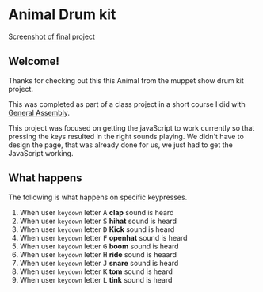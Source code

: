 # Animal Drum kit

[Screenshot of final project](./preview.jpg)

## Welcome!

Thanks for checking out this this Animal from the muppet show drum kit project.

This was completed as part of a class project in a short course I did with [General Assembly](https://generalassemb.ly/students/courses/front-end-web-development-short-course/london).

This project was focused on getting the javaScript to work currently so that pressing the keys resulted in the right sounds playing. We didn't have to design the page, that was already done for us, we just had to get the JavaScript working.

## What happens

The following is what happens on specific keypresses.

1. When user `keydown` letter <kbd>A</kbd> **clap** sound is heard
2. When user `keydown` letter <kbd>S</kbd> **hihat** sound is heard
3. When user `keydown` letter <kbd>D</kbd> **Kick** sound is heard
4. When user `keydown` letter <kbd>F</kbd> **openhat** sound is heard
5. When user `keydown` letter <kbd>G</kbd> **boom** sound is heard
6. When user `keydown` letter <kbd>H</kbd> **ride** sound is heaard
7. When user `keydown` letter <kbd>J</kbd> **snare** sound is heard
8. When user `keydown` letter <kbd>K</kbd> **tom** sound is heard
9. When user `keydown` letter <kbd>L</kbd> **tink** sound is heard
